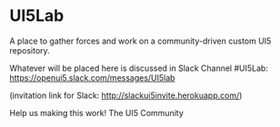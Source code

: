# UI5Lab
A place to gather forces and work on a community-driven custom UI5 repository.

Whatever will be placed here is discussed in Slack Channel #UI5Lab:
https://openui5.slack.com/messages/UI5lab

(invitation link for Slack: http://slackui5invite.herokuapp.com/)

Help us making this work!
The UI5 Community
